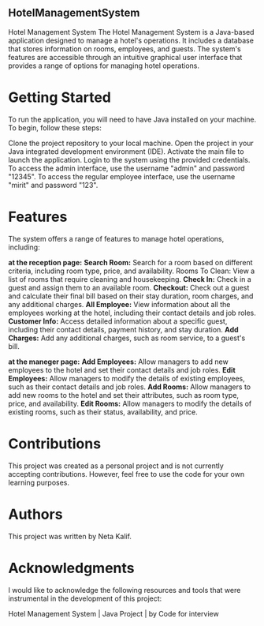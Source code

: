 ## HotelManagementSystem

Hotel Management System
The Hotel Management System is a Java-based application designed to manage a hotel's operations. It includes a database that stores information on rooms, employees, and guests. The system's features are accessible through an intuitive graphical user interface that provides a range of options for managing hotel operations.

# Getting Started
To run the application, you will need to have Java installed on your machine. To begin, follow these steps:

Clone the project repository to your local machine.
Open the project in your Java integrated development environment (IDE).
Activate the main file to launch the application.
Login to the system using the provided credentials.
To access the admin interface, use the username "admin" and password "12345". To access the regular employee interface, use the username "mirit" and password "123".

# Features
The system offers a range of features to manage hotel operations, including:

**at the reception page:**
**Search Room:** Search for a room based on different criteria, including room type, price, and availability.
Rooms To Clean: View a list of rooms that require cleaning and housekeeping.
**Check In:** Check in a guest and assign them to an available room.
**Checkout:** Check out a guest and calculate their final bill based on their stay duration, room charges, and any additional charges.
**All Employee:** View information about all the employees working at the hotel, including their contact details and job roles.
**Customer Info:** Access detailed information about a specific guest, including their contact details, payment history, and stay duration.
**Add Charges:** Add any additional charges, such as room service, to a guest's bill.

**at the maneger page:**
**Add Employees:** Allow managers to add new employees to the hotel and set their contact details and job roles.
**Edit Employees:** Allow managers to modify the details of existing employees, such as their contact details and job roles.
**Add Rooms:** Allow managers to add new rooms to the hotel and set their attributes, such as room type, price, and availability.
**Edit Rooms:** Allow managers to modify the details of existing rooms, such as their status, availability, and price.

# Contributions
This project was created as a personal project and is not currently accepting contributions. However, feel free to use the code for your own learning purposes.

# Authors
This project was written by Neta Kalif.

# Acknowledgments
I would like to acknowledge the following resources and tools that were instrumental in the development of this project:

Hotel Management System | Java Project | by Code for interview



